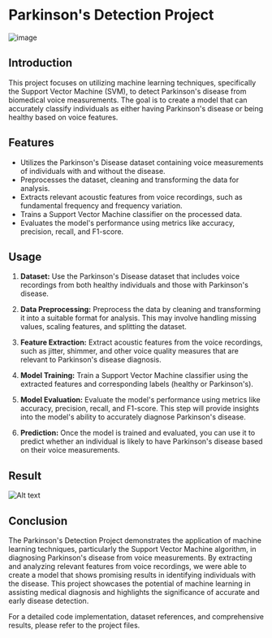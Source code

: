 # Parkinson's Detection Project 

![image](https://github.com/Sameeruddin8/Parkinsons-Detection/assets/102674044/8e68c1e3-ce7a-44b9-83af-b5fa2942a7b6)


## Introduction

This project focuses on utilizing machine learning techniques, specifically the Support Vector Machine (SVM), to detect Parkinson's disease from biomedical voice measurements. The goal is to create a model that can accurately classify individuals as either having Parkinson's disease or being healthy based on voice features.

## Features

- Utilizes the Parkinson's Disease dataset containing voice measurements of individuals with and without the disease.
- Preprocesses the dataset, cleaning and transforming the data for analysis.
- Extracts relevant acoustic features from voice recordings, such as fundamental frequency and frequency variation.
- Trains a Support Vector Machine classifier on the processed data.
- Evaluates the model's performance using metrics like accuracy, precision, recall, and F1-score.

## Usage

1. **Dataset:** Use the Parkinson's Disease dataset that includes voice recordings from both healthy individuals and those with Parkinson's disease.

2. **Data Preprocessing:** Preprocess the data by cleaning and transforming it into a suitable format for analysis. This may involve handling missing values, scaling features, and splitting the dataset.

3. **Feature Extraction:** Extract acoustic features from the voice recordings, such as jitter, shimmer, and other voice quality measures that are relevant to Parkinson's disease diagnosis.

4. **Model Training:** Train a Support Vector Machine classifier using the extracted features and corresponding labels (healthy or Parkinson's).

5. **Model Evaluation:** Evaluate the model's performance using metrics like accuracy, precision, recall, and F1-score. This step will provide insights into the model's ability to accurately diagnose Parkinson's disease.

6. **Prediction:** Once the model is trained and evaluated, you can use it to predict whether an individual is likely to have Parkinson's disease based on their voice measurements.

## Result

![Alt text](Parkinsons.gif)

## Conclusion

The Parkinson's Detection Project demonstrates the application of machine learning techniques, particularly the Support Vector Machine algorithm, in diagnosing Parkinson's disease from voice measurements. By extracting and analyzing relevant features from voice recordings, we were able to create a model that shows promising results in identifying individuals with the disease. This project showcases the potential of machine learning in assisting medical diagnosis and highlights the significance of accurate and early disease detection.

For a detailed code implementation, dataset references, and comprehensive results, please refer to the project files.
